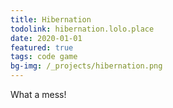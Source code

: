 ```yaml
---
title: Hibernation
todolink: hibernation.lolo.place
date: 2020-01-01
featured: true
tags: code game
bg-img: /_projects/hibernation.png
---
```


What a mess!
